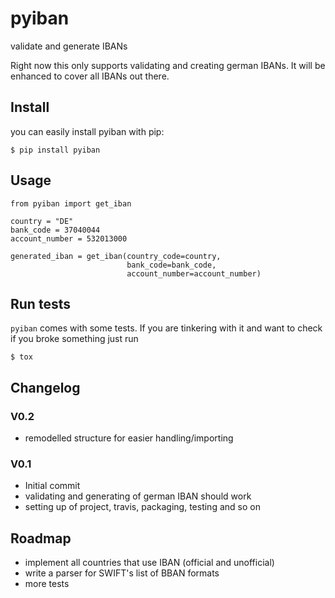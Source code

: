 # pyiban
validate and generate IBANs


Right now this only supports validating and creating german IBANs. It will be enhanced to cover all IBANs out there.


## Install

you can easily install pyiban with pip:

    $ pip install pyiban


## Usage

    from pyiban import get_iban

    country = "DE"
    bank_code = 37040044
    account_number = 532013000

    generated_iban = get_iban(country_code=country,
                              bank_code=bank_code,
                              account_number=account_number)


## Run tests

`pyiban` comes with some tests. If you are tinkering with it and want to check if you broke something just run

    $ tox

## Changelog

### V0.2
* remodelled structure for easier handling/importing

### V0.1
* Initial commit
* validating and generating of german IBAN should work
* setting up of project, travis, packaging, testing and so on


## Roadmap

* implement all countries that use IBAN (official and unofficial)
* write a parser for SWIFT's list of BBAN formats
* more tests
